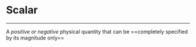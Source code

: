 # Scalar
___
A *positive or negative* physical quantity that can be ==completely specified by its magnitude only==